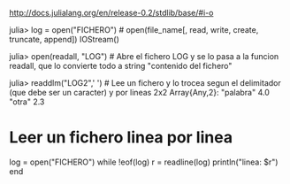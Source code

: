 http://docs.julialang.org/en/release-0.2/stdlib/base/#i-o

julia> log = open("FICHERO") # open(file_name[, read, write, create, truncate, append]) 
IOStream(<file LOG>)

julia> open(readall, "LOG") # Abre el fichero LOG y se lo pasa a la funcion readall, que lo convierte todo a string
"contenido del fichero"

julia> readdlm("LOG2",' ')  # Lee un fichero y lo trocea segun el delimitador (que debe ser un caracter) y por lineas
2x2 Array{Any,2}:
 "palabra"  4.0
 "otra"     2.3

# Leer un fichero linea por linea
log = open("FICHERO")
while !eof(log)
  r = readline(log)
  println("linea: $r")
end
